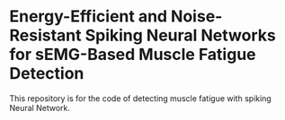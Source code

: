 # Energy-Efficient and Noise-Resistant Spiking Neural Networks for sEMG-Based Muscle Fatigue Detection
This repository is for the code of detecting muscle fatigue with spiking Neural Network.
